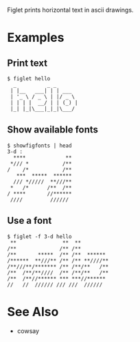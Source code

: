 Figlet prints horizontal text in ascii drawings.

# Examples
## Print text

```
$ figlet hello
  _          _ _
 | |__   ___| | | ___
 | '_ \ / _ \ | |/ _ \
 | | | |  __/ | | (_) |
 |_| |_|\___|_|_|\___/
```

## Show available fonts

```
$ showfigfonts | head
3-d :
  ****             **
 */// *           /**
/    /*           /**
   ***  *****  ******
  /// */////  **///**
 *   /*      /**  /**
/ ****       //******
 ////         //////
```

## Use a font

```
$ figlet -f 3-d hello
 **               **  **
/**              /** /**
/**       *****  /** /**  ******
/******  **///** /** /** **////**
/**///**/******* /** /**/**   /**
/**  /**/**////  /** /**/**   /**
/**  /**//****** *** ***//******
//   //  ////// /// ///  //////
```

# See Also

- cowsay
